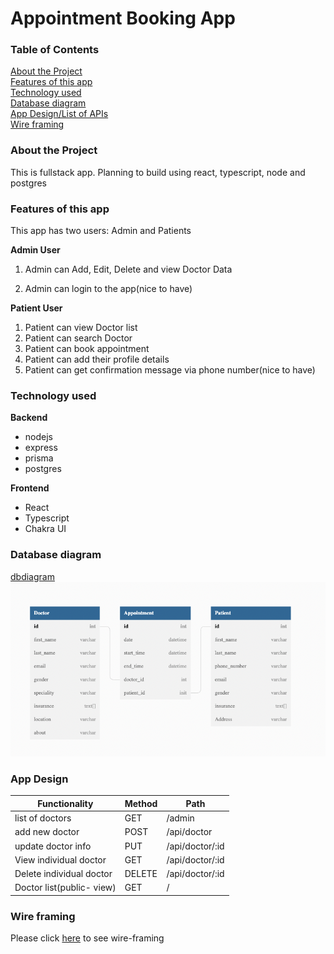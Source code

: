 # Appointment Booking App

### Table of Contents

[About the Project](#about-the-project)  
[Features of this app](#features-of-this-app)  
[Technology used](#technology-used-1)  
[Database diagram](#database-diagram)  
[App Design/List of APIs](#app-design)  
[Wire framing](#wire-framing)

### About the Project

This is fullstack app. Planning to build using react, typescript, node and postgres

### Features of this app

This app has two users: Admin and Patients

**Admin User**

1. Admin can Add, Edit, Delete and view Doctor Data

2. Admin can login to the app(nice to have)

**Patient User**

1. Patient can view Doctor list
2. Patient can search Doctor
3. Patient can book appointment
4. Patient can add their profile details
5. Patient can get confirmation message via phone number(nice to have)

### Technology used

**Backend**

- nodejs
- express
- prisma
- postgres

**Frontend**

- React
- Typescript
- Chakra UI

### Database diagram

[dbdiagram](https://dbdiagram.io/d/62df135d0d66c746554ab129)
![dbdiagram](./screenshots/dbdiagram.png)

### App Design

| Functionality             | Method | Path            |
| ------------------------- | ------ | --------------- |
| list of doctors           | GET    | /admin          |
| add new doctor            | POST   | /api/doctor     |
| update doctor info        | PUT    | /api/doctor/:id |
| View individual doctor    | GET    | /api/doctor/:id |
| Delete individual doctor  | DELETE | /api/doctor/:id |
| Doctor list(public- view) | GET    | /               |

### Wire framing

Please click [here](https://app.diagrams.net/#G1QRSWzpZixVfFF8Xm8DQCiyJ28nhHi1j6) to see wire-framing
